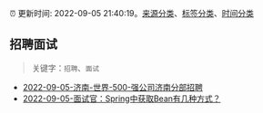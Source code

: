 :alarm_clock: 更新时间: 2022-09-05 21:40:19。[来源分类](../README.md)、[标签分类](../TAGS.md)、[时间分类](../TIMELINE.md)

## 招聘面试


> 关键字：`招聘`、`面试`



- [2022-09-05-济南-世界-500-强公司济南分部招聘](https://www.v2ex.com/t/877940) 
- [2022-09-05-面试官：Spring中获取Bean有几种方式？](https://toutiao.io/k/x9gh2qw) 